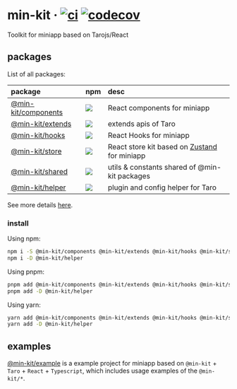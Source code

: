 # min-kit · [![ci](https://github.com/rexerwang/min-kit/actions/workflows/ci.yml/badge.svg)](https://github.com/rexerwang/min-kit/actions/workflows/ci.yml) [![codecov](https://codecov.io/gh/rexerwang/min-kit/graph/badge.svg?token=GA6N52QSGY)](https://codecov.io/gh/rexerwang/min-kit)

Toolkit for miniapp based on Tarojs/React

## packages

List of all packages:

| package                                                | npm                                                                                           | desc                                                                              |
| :----------------------------------------------------- | :-------------------------------------------------------------------------------------------- | :-------------------------------------------------------------------------------- |
| [@min-kit/components](./packages/components/README.md) | [![](https://img.shields.io/npm/v/%40min-kit/components)](https://npm.im/@min-kit/components) | React components for miniapp                                                      |
| [@min-kit/extends](./packages/extends/README.md)       | [![](https://img.shields.io/npm/v/%40min-kit/extends)](https://npm.im/@min-kit/extends)       | extends apis of Taro                                                              |
| [@min-kit/hooks](./packages/hooks/README.md)           | [![](https://img.shields.io/npm/v/%40min-kit/hooks)](https://npm.im/@min-kit/hooks)           | React Hooks for miniapp                                                           |
| [@min-kit/store](./packages/store/README.md)           | [![](https://img.shields.io/npm/v/%40min-kit/store)](https://npm.im/@min-kit/store)           | React store kit based on [Zustand](https://github.com/pmndrs/zustand) for miniapp |
| [@min-kit/shared](./packages/shared/README.md)         | [![](https://img.shields.io/npm/v/%40min-kit/shared)](https://npm.im/@min-kit/shared)         | utils & constants shared of @min-kit packages                                     |
| [@min-kit/helper](./packages/helper/README.md)         | [![](https://img.shields.io/npm/v/%40min-kit/helper)](https://npm.im/@min-kit/helper)         | plugin and config helper for Taro                                                 |

See more details [here](./packages).

### install

Using npm:

```sh
npm i -S @min-kit/components @min-kit/extends @min-kit/hooks @min-kit/store @min-kit/share
npm i -D @min-kit/helper
```

Using pnpm:

```sh
pnpm add @min-kit/components @min-kit/extends @min-kit/hooks @min-kit/store @min-kit/share
pnpm add -D @min-kit/helper
```

Using yarn:

```sh
yarn add @min-kit/components @min-kit/extends @min-kit/hooks @min-kit/store @min-kit/share
yarn add -D @min-kit/helper
```

## examples

[@min-kit/example](./packages/example) is a example project for miniapp based on `@min-kit` + `Taro` + `React` + `Typescript`,
which includes usage examples of the `@min-kit/*`.
